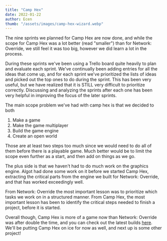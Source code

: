```yaml
---
title: "Camp Hex"
date: 2022-01-22
author: Ecen
thumb: "/assets/images/camp-hex-wizard.webp"
---
```


The nine sprints we planned for Camp Hex are now done, and while the scope for Camp Hex was a lot better (read "smaller") than for Network: Override, we still feel it was too big, however we did learn a lot in the process.

During these sprints we've been using a Trello board quite heavily to plan and evaluate each sprint. We've continually been adding entries for all the ideas that come up, and for each sprint we've prioritized the lists of ideas and picked out the top ones to do during the sprint. This has been very useful, but we have realized that it is STILL very difficult to prioritize correctly. Discussing and analyzing the sprints after each one has been very helpful in improving the focus of the later sprints.

The main scope problem we've had with camp hex is that we decided to both

1. Make a game
2. Make the game multiplayer
3. Build the game engine
4. Create an open world

Those are at least two steps too much since we would need to do all of them before there is a playable game. Much better would be to limit the scope even further as a start, and then add on things as we go.

The plus side is that we haven't had to do much work on the graphics engine. Algot had done some work on it before we started Camp Hex, extracting the critical parts from the engine we built for Network: Override, and that has worked exceedingly well.

From Network: Override the most important lesson was to prioritize which tasks we work on in a structured manner. From Camp Hex, the most important lesson has been to identify the critical steps needed to finish a project, before it is started.

Overall though, Camp Hex is more of a game now than Network: Override was after double the time, and you can check out the latest builds [here](/camp-hex/). We'll be putting Camp Hex on ice for now as well, and next up is some other project!
